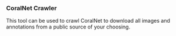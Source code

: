 ### CoralNet Crawler

This tool can be used to crawl CoralNet to download all images and annotations from a public source of your choosing.